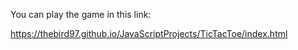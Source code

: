 You can play the game in this link:

https://thebird97.github.io/JavaScriptProjects/TicTacToe/index.html
